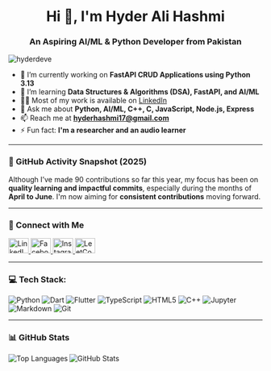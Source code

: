 <h1 align="center">Hi 👋, I'm Hyder Ali Hashmi</h1>
<h3 align="center">An Aspiring AI/ML & Python Developer from Pakistan</h3>

<p align="left">
  <img src="https://komarev.com/ghpvc/?username=hyderdeve&label=Profile%20views&color=0e75b6&style=flat" alt="hyderdeve" />
</p>

- 🔭 I’m currently working on **FastAPI CRUD Applications using Python 3.13**
- 🌱 I’m learning **Data Structures & Algorithms (DSA), FastAPI, and AI/ML**
- 👨‍💻 Most of my work is available on [LinkedIn](https://linkedin.com/in/hyder757)
- 💬 Ask me about **Python, AI/ML, C++, C, JavaScript, Node.js, Express**
- 📫 Reach me at **hyderhashmi17@gmail.com**
- ⚡ Fun fact: **I'm a researcher and an audio learner**

---

### 🧠 GitHub Activity Snapshot (2025)

Although I’ve made 90 contributions so far this year, my focus has been on **quality learning and impactful commits**, especially during the months of **April to June**. I'm now aiming for **consistent contributions** moving forward.

---

### 🔗 Connect with Me

<p align="left">
  <a href="https://linkedin.com/in/hyder757" target="_blank">
    <img src="https://raw.githubusercontent.com/rahuldkjain/github-profile-readme-generator/master/src/images/icons/Social/linked-in-alt.svg" alt="LinkedIn" height="30" width="40"/>
  </a>
  <a href="https://fb.com/hyder.hashmi.777" target="_blank">
    <img src="https://raw.githubusercontent.com/rahuldkjain/github-profile-readme-generator/master/src/images/icons/Social/facebook.svg" alt="Facebook" height="30" width="40"/>
  </a>
  <a href="https://instagram.com/hyder.hashmi21" target="_blank">
    <img src="https://raw.githubusercontent.com/rahuldkjain/github-profile-readme-generator/master/src/images/icons/Social/instagram.svg" alt="Instagram" height="30" width="40"/>
  </a>
  <a href="https://www.leetcode.com/user6832ur" target="_blank">
    <img src="https://raw.githubusercontent.com/rahuldkjain/github-profile-readme-generator/master/src/images/icons/Social/leet-code.svg" alt="LeetCode" height="30" width="40"/>
  </a>
</p>

---

### 💻 Tech Stack:

![Python](https://img.shields.io/badge/python-3670A0?style=for-the-badge&logo=python&logoColor=ffdd54)
![Dart](https://img.shields.io/badge/dart-0175C2?style=for-the-badge&logo=dart&logoColor=white)
![Flutter](https://img.shields.io/badge/flutter-02569B?style=for-the-badge&logo=flutter&logoColor=white)
![TypeScript](https://img.shields.io/badge/typescript-%23007ACC.svg?style=for-the-badge&logo=typescript&logoColor=white)
![HTML5](https://img.shields.io/badge/html5-%23E34F26.svg?style=for-the-badge&logo=html5&logoColor=white)
![C++](https://img.shields.io/badge/c++-%2300599C.svg?style=for-the-badge&logo=c%2B%2B&logoColor=white)
![Jupyter](https://img.shields.io/badge/jupyter-%23F37626.svg?style=for-the-badge&logo=jupyter&logoColor=white)
![Markdown](https://img.shields.io/badge/markdown-%23000000.svg?style=for-the-badge&logo=markdown&logoColor=white)
![Git](https://img.shields.io/badge/git-%23F05033.svg?style=for-the-badge&logo=git&logoColor=white)


---

### 📊 GitHub Stats

<p>
  <img align="left" src="https://github-readme-stats.vercel.app/api/top-langs?username=hyderdeve&show_icons=true&locale=en&layout=compact" alt="Top Languages" />
</p>
<p>
  <img align="center" src="https://github-readme-stats.vercel.app/api?username=hyderdeve&show_icons=true&locale=en" alt="GitHub Stats" />
</p>

